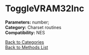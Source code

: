 # ToggleVRAM32Inc

**Parameters:** number;  
**Category:** Charset routines  
**Compatibility:** NES  


[Back to Categories](../categories/charset_routines.md)  
[Back to Methods List](../../SUMMARY.md)
